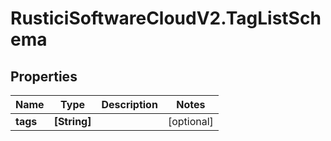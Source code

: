# RusticiSoftwareCloudV2.TagListSchema

## Properties
Name | Type | Description | Notes
------------ | ------------- | ------------- | -------------
**tags** | **[String]** |  | [optional] 


